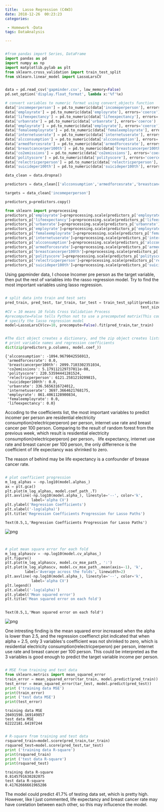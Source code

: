 ```yaml
---
title:  Lasso Regression (C4W3)
date: 2018-12-26  00:23:23
categories:

 - Homework -Data
tags: DataAnalysis

---
```



```python

#from pandas import Series, DataFrame
import pandas as pd
import numpy as np
import matplotlib.pylab as plt
from sklearn.cross_validation import train_test_split
from sklearn.linear_model import LassoLarsCV


data = pd.read_csv('gapminder.csv', low_memory=False)
pd.set_option('display.float_format', lambda x:'%f'%x)

# convert variables to numeric format using convert_objects function
data['incomeperperson'] = pd.to_numeric(data['incomeperperson'], errors='coerce')
data['employrate'] = pd.to_numeric(data['employrate'], errors='coerce')
data['lifeexpectancy'] = pd.to_numeric(data['lifeexpectancy'], errors='coerce')
data['urbanrate'] = pd.to_numeric(data['urbanrate'], errors='coerce')
data['employrate'] = pd.to_numeric(data['employrate'], errors='coerce')
data['femaleemployrate'] = pd.to_numeric(data['femaleemployrate'], errors='coerce')
data['internetuserate'] = pd.to_numeric(data['internetuserate'], errors='coerce')
data['alcconsumption'] = pd.to_numeric(data['alcconsumption'], errors='coerce')
data['armedforcesrate'] = pd.to_numeric(data['armedforcesrate'], errors='coerce')
data['breastcancerper100th'] = pd.to_numeric(data['breastcancerper100th'], errors='coerce')
data['co2emissions'] = pd.to_numeric(data['co2emissions'], errors='coerce')
data['polityscore'] = pd.to_numeric(data['polityscore'], errors='coerce')
data['relectricperperson'] = pd.to_numeric(data['relectricperperson'], errors='coerce')
data['suicideper100th'] = pd.to_numeric(data['suicideper100th'], errors='coerce')

data_clean = data.dropna()

predictors = data_clean[['alcconsumption','armedforcesrate','breastcancerper100th','co2emissions','polityscore','relectricperperson','suicideper100th','urbanrate', 'internetuserate','employrate', 'femaleemployrate','lifeexpectancy']]

targets = data_clean['incomeperperson']

predictors_p=predictors.copy()

from sklearn import preprocessing
predictors_p['employrate']=preprocessing.scale(predictors_p['employrate'].astype('float64'))
predictors_p['lifeexpectancy']=preprocessing.scale(predictors_p['lifeexpectancy'].astype('float64'))
predictors_p['urbanrate']=preprocessing.scale(predictors_p['urbanrate'].astype('float64'))
predictors_p['employrate']=preprocessing.scale(predictors_p['employrate'].astype('float64'))
predictors_p['femaleemployrate']=preprocessing.scale(predictors_p['femaleemployrate'].astype('float64'))
predictors_p['internetuserate']=preprocessing.scale(predictors_p['internetuserate'].astype('float64'))
predictors_p['alcconsumption']=preprocessing.scale(predictors_p['alcconsumption'].astype('float64'))
predictors_p['armedforcesrate']=preprocessing.scale(predictors_p['armedforcesrate'].astype('float64'))
predictors_p['breastcancerper100th']=preprocessing.scale(predictors_p['breastcancerper100th'].astype('float64'))
predictors_p['polityscore']=preprocessing.scale(predictors_p['polityscore'].astype('float64'))
predictors_p['relectricperperson']=preprocessing.scale(predictors_p['relectricperperson'].astype('float64'))
predictors_p['suicideper100th']=preprocessing.scale(predictors_p['suicideper100th'].astype('float64'))

```

Using gapminder data, I choose Incomer pre person as the target variable, then put the rest of variables into the rasso regression model. Try to find the most important variables using lasso regression.


```python

# split data into train and test sets
pred_train, pred_test, tar_train, tar_test = train_test_split(predictors_p, targets, 
                                                              test_size=.3, random_state=123)
#CV = 10 means 10 folds Cross Validation Process
#precompute=False tells Python not to use a precomputed matrix(This coudl speed up when dealing with large datasets)
# specify the lasso regression model
model=LassoLarsCV(cv=10, precompute=False).fit(pred_train,tar_train)
```


```python

#The dict object creates a dictionary, and the zip object creates lists.
# print variable names and regression coefficients
dict(zip(predictors_p.columns, model.coef_))


```




    {'alcconsumption': -1094.9679042556913,
     'armedforcesrate': 0.0,
     'breastcancerper100th': 2099.7103302351034,
     'co2emissions': 5.179112129737011e-08,
     'polityscore': 220.53594441281524,
     'relectricperperson': 6121.2581219209815,
     'suicideper100th': 0.0,
     'urbanrate': 336.5656316724012,
     'internetuserate': 3697.3664621768175,
     'employrate': 861.4061128900834,
     'femaleemployrate': 0.0,
     'lifeexpectancy': 0.0}



Accoding to the coefficients list, the most important variables to predict incomer per person are residential electricity consumption(relectricperperon) per person, internet use rate and breast cancer per 100 person. Comparing to the result of random forest from the previous week, which result is residential electricity consumption(relectricperperon) per person， life expectancy, internet use rate and breast cancer per 100 person, the only differrence is the coefficient of life expectancy was shrinked to zero. 

The reason of behind may be life expectancy is a confounder of brease cancer rate.


```python

# plot coefficient progression
m_log_alphas = -np.log10(model.alphas_)
ax = plt.gca()
plt.plot(m_log_alphas, model.coef_path_.T)
plt.axvline(-np.log10(model.alpha_), linestyle='--', color='k',
            label='alpha CV')
plt.ylabel('Regression Coefficients')
plt.xlabel('-log(alpha)')
plt.title('Regression Coefficients Progression for Lasso Paths')
```




    Text(0.5,1,'Regression Coefficients Progression for Lasso Paths')




![png](http://img.luhaoip.com/images/2018-12-26-075107.jpg)



```python


# plot mean square error for each fold
m_log_alphascv = -np.log10(model.cv_alphas_)
plt.figure()
plt.plot(m_log_alphascv, model.cv_mse_path_, ':')
plt.plot(m_log_alphascv, model.cv_mse_path_.mean(axis=-1), 'k',
         label='Average across the folds', linewidth=2)
plt.axvline(-np.log10(model.alpha_), linestyle='--', color='k',
            label='alpha CV')
plt.legend()
plt.xlabel('-log(alpha)')
plt.ylabel('Mean squared error')
plt.title('Mean squared error on each fold')
         
```

    Text(0.5,1,'Mean squared error on each fold')




![png](http://img.luhaoip.com/images/2018-12-26-075103.jpg)


One intresting finding is the mean squared error increased when the alpha is lower than 2.5, and the regression coeffienct plot indicated that when alpha = 2.5, only 3 variables's coefficient was not shrinked to zero, which is residential electricity consumption(relectricperperon) per person, internet use rate and breast cancer per 100 person. This could be interpreted as the 3 variables is good enough to predict the target variable income per person.


```python

# MSE from training and test data
from sklearn.metrics import mean_squared_error
train_error = mean_squared_error(tar_train, model.predict(pred_train))
test_error = mean_squared_error(tar_test, model.predict(pred_test))
print ('training data MSE')
print(train_error)
print ('test data MSE')
print(test_error)

```

    training data MSE
    20491598.169149857
    test data MSE
    62222181.64197244



```python

# R-square from training and test data
rsquared_train=model.score(pred_train,tar_train)
rsquared_test=model.score(pred_test,tar_test)
print ('training data R-square')
print(rsquared_train)
print ('test data R-square')
print(rsquared_test)
```

    training data R-square
    0.8145791630282075
    test data R-square
    0.41762666661965286


The model could predict 41.7% of testing data set, which is pretty high. However, like I just commented, life expectancy and breast cancer rate may have corelation between each other, so this may influcence the model.

